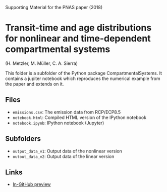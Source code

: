 Supporting Material for the PNAS paper (2018)

# Transit-time and age distributions for nonlinear and time-dependent compartmental systems

(H. Metzler, M. Müller, C. A. Sierra)

This folder is a subfolder of the Python package CompartmentalSystems.
It contains a jupiter notebook which reproduces the numerical example from the paper and extends on it.


## Files

* `emissions.csv`: The emission data from RCP/ECP8.5
* `notebook.html`: Compiled HTML version of the IPython notebook
* `notebook.ipynb`: IPython notebook (Jupyter)

## Subfolders

* `output_data_v1`: Output data of the nonlinear version
* `outout_data_v2`: Output data of the linear version

## Links

- [In-GitHub preview](http://htmlpreview.github.io/?https://github.com/MPIBGC-TEE/CompartmentalSystems/blob/master/notebooks/PNAS/notebook.html)

